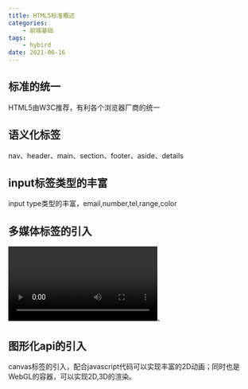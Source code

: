 ```yaml
---
title: HTML5标准概述
categories:
    - 前端基础
tags: 
    - hybird
date: 2021-06-16
---
```


## 标准的统一
HTML5由W3C推荐，有利各个浏览器厂商的统一

## 语义化标签
nav、header、main、section、footer、aside、details

## input标签类型的丰富
input type类型的丰富，email,number,tel,range,color

## 多媒体标签的引入
<video></video>、<audio></audio>

## 图形化api的引入
canvas标签的引入，配合javascript代码可以实现丰富的2D动画；同时也是WebGL的容器，可以实现2D,3D的渲染。